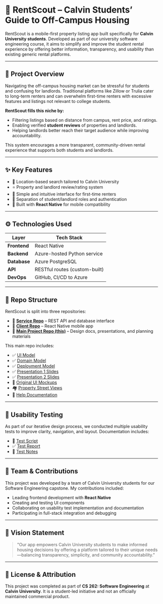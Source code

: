 # 🏡 RentScout – Calvin Students’ Guide to Off-Campus Housing

RentScout is a mobile-first property listing app built specifically for **Calvin University students**. Developed as part of our university software engineering course, it aims to simplify and improve the student rental experience by offering better information, transparency, and usability than existing generic rental platforms.

---

## 📌 Project Overview

Navigating the off-campus housing market can be stressful for students and confusing for landlords. Traditional platforms like Zillow or Trulia cater to long-term renters and can overwhelm first-time renters with excessive features and listings not relevant to college students.

**RentScout fills this niche by:**
- Filtering listings based on distance from campus, rent price, and ratings.
- Enabling verified **student reviews** of properties and landlords.
- Helping landlords better reach their target audience while improving accountability.

This system encourages a more transparent, community-driven rental experience that supports both students and landlords.

---

## ✨ Key Features

- 📍 Location-based search tailored to Calvin University
- ⭐ Property and landlord review/rating system
- 🧭 Simple and intuitive interface for first-time renters
- 🔐 Separation of student/landlord roles and authentication
- 📱 Built with **React Native** for mobile compatibility

---

## ⚙️ Technologies Used

| Layer        | Tech Stack                  |
|--------------|-----------------------------|
| **Frontend** | React Native                |
| **Backend**  | Azure-hosted Python service |
| **Database** | Azure PostgreSQL            |
| **API**      | RESTful routes (custom-built) |
| **DevOps**   | GitHub, CI/CD to Azure      |

---

## 📂 Repo Structure

RentScout is split into three repositories:

- 🔧 **[Service Repo](https://github.com/a-prasser/rentscout-service)** – REST API and database interface  
- 📱 **[Client Repo](https://github.com/a-prasser/rentscout-client)** – React Native mobile app  
- 🧠 **[Main Project Repo (this)](https://github.com/a-prasser/rentscout-project)** – Design docs, presentations, and planning materials

This main repo includes:

- ✅ [UI Model](ui_model.jpg)  
- ✅ [Domain Model](https://github.com/a-prasser/rentscout-project/blob/main/Domain%20Model.drawio.png)  
- ✅ [Deployment Model](deploymentModel.png)  
- ✅ [Presentation 1 Slides](presentation1)  
- ✅ [Presentation 2 Slides](presentation2)  
- 🧭 [Original UI Mockups](mockup)  
- 🏘️ [Property Street Views](HousePictures)  
- 📘 [Help Documentation](https://github.com/a-prasser/rentscout-project/blob/main/RentScout%20Help%20Page.docx)

---

## 🧪 Usability Testing

As part of our iterative design process, we conducted multiple usability tests to improve clarity, navigation, and layout. Documentation includes:
- 📄 [Test Script](UsabilityTestScript.docx)  
- ✅ [Test Report](https://github.com/a-prasser/rentscout-project/blob/main/RentScout%20Usability%20Test%20Report.docx)  
- 💬 [Test Notes](usabilityTests)  

---

## 👥 Team & Contributions

This project was developed by a team of Calvin University students for our Software Engineering capstone. My contributions included:
- Leading frontend development with **React Native**
- Creating and testing UI components
- Collaborating on usability test implementation and documentation
- Participating in full-stack integration and debugging

---

## 📣 Vision Statement

> "Our app empowers Calvin University students to make informed housing decisions by offering a platform tailored to their unique needs—balancing transparency, simplicity, and community accountability."

---

## 📎 License & Attribution

This project was completed as part of **CS 262: Software Engineering** at **Calvin University**. It is a student-led initiative and not an officially maintained commercial product.

